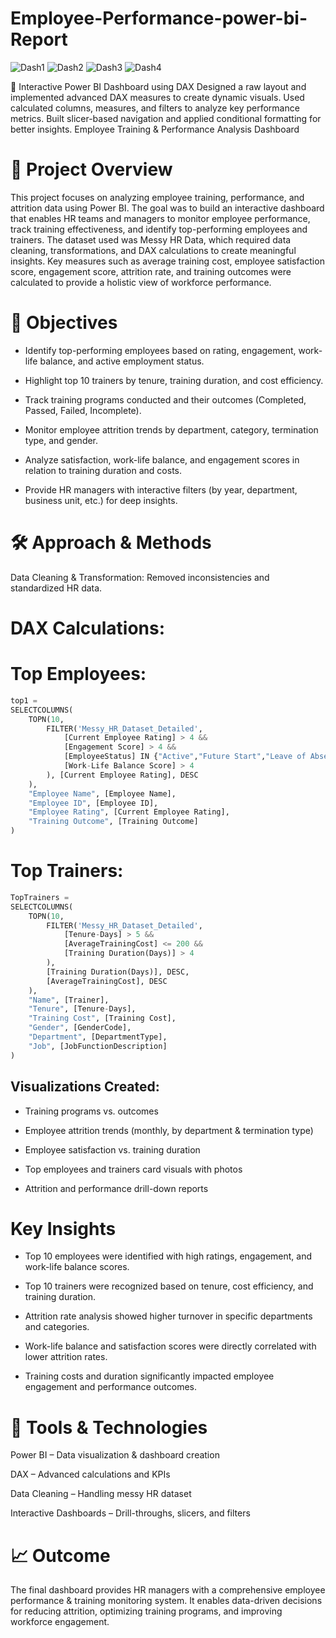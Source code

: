 # Employee-Performance-power-bi-Report
![Dash1](Employee%20powerbi%201.png)
![Dash2](Employee%20power%20bi%202.png)
![Dash3](Employee%20powerbi%203.png)
![Dash4](Employee%20powerbi%204.png)


🚀 Interactive Power BI Dashboard using DAX Designed a raw layout and implemented advanced DAX measures to create dynamic visuals. 
Used calculated columns, measures, and filters to analyze key performance metrics. Built slicer-based navigation and applied conditional formatting for better insights.
Employee Training & Performance Analysis Dashboard

#  📌 Project Overview

This project focuses on analyzing employee training, performance, and attrition data using Power BI. The goal was to build an interactive dashboard that enables HR teams and managers to monitor employee performance, track training effectiveness, and identify top-performing employees and trainers.
The dataset used was Messy HR Data, which required data cleaning, transformations, and DAX calculations to create meaningful insights. Key measures such as average training cost, employee satisfaction score, engagement score, attrition rate, and training outcomes were calculated to provide a holistic view of workforce performance.



# 🎯 Objectives

- Identify top-performing employees based on rating, engagement, work-life balance, and active employment status.

- Highlight top 10 trainers by tenure, training duration, and cost efficiency.

- Track training programs conducted and their outcomes (Completed, Passed, Failed, Incomplete).

- Monitor employee attrition trends by department, category, termination type, and gender.

- Analyze satisfaction, work-life balance, and engagement scores in relation to training duration and costs.

- Provide HR managers with interactive filters (by year, department, business unit, etc.) for deep insights.


# 🛠️ Approach & Methods

Data Cleaning & Transformation: Removed inconsistencies and standardized HR data.

# DAX Calculations:

# Top Employees:
```python
top1 = 
SELECTCOLUMNS(
    TOPN(10, 
        FILTER('Messy_HR_Dataset_Detailed',
            [Current Employee Rating] > 4 &&
            [Engagement Score] > 4 &&
            [EmployeeStatus] IN {"Active","Future Start","Leave of Absence"} &&
            [Work-Life Balance Score] > 4
        ), [Current Employee Rating], DESC
    ),
    "Employee Name", [Employee Name],
    "Employee ID", [Employee ID],
    "Employee Rating", [Current Employee Rating],
    "Training Outcome", [Training Outcome]
)
```
# Top Trainers:
```python
TopTrainers =
SELECTCOLUMNS(
    TOPN(10,
        FILTER('Messy_HR_Dataset_Detailed',
            [Tenure-Days] > 5 &&
            [AverageTrainingCost] <= 200 &&
            [Training Duration(Days)] > 4
        ),
        [Training Duration(Days)], DESC,
        [AverageTrainingCost], DESC
    ),
    "Name", [Trainer],
    "Tenure", [Tenure-Days],
    "Training Cost", [Training Cost],
    "Gender", [GenderCode],
    "Department", [DepartmentType],
    "Job", [JobFunctionDescription]
)
```

## Visualizations Created:

- Training programs vs. outcomes

- Employee attrition trends (monthly, by department & termination type)

- Employee satisfaction vs. training duration

- Top employees and trainers card visuals with photos

- Attrition and performance drill-down reports

 #  Key Insights

- Top 10 employees were identified with high ratings, engagement, and work-life balance scores.

- Top 10 trainers were recognized based on tenure, cost efficiency, and training duration.

- Attrition rate analysis showed higher turnover in specific departments and categories.

- Work-life balance and satisfaction scores were directly correlated with lower attrition rates.

- Training costs and duration significantly impacted employee engagement and performance outcomes.


# 🚀 Tools & Technologies

Power BI – Data visualization & dashboard creation

DAX – Advanced calculations and KPIs

Data Cleaning – Handling messy HR dataset

Interactive Dashboards – Drill-throughs, slicers, and filters


# 📈 Outcome

The final dashboard provides HR managers with a comprehensive employee performance & training monitoring system. It enables data-driven decisions for reducing attrition, optimizing training programs, and improving workforce engagement.
